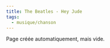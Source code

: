 ```yaml
---
title: The Beatles - Hey Jude
tags:
  - musique/chanson
---
```


Page créée automatiquement, mais vide.
